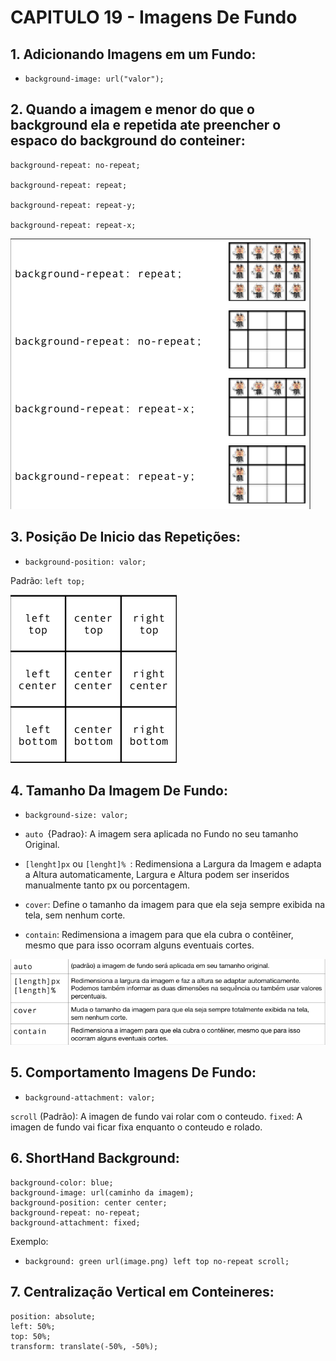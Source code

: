 # CAPITULO 19 - Imagens De Fundo

## 1. Adicionando Imagens em um Fundo:

- `background-image: url("valor");`

## 2. Quando a imagem e menor do que o background ela e repetida ate preencher o espaco do background do conteiner:


```
background-repeat: no-repeat;

background-repeat: repeat;

background-repeat: repeat-y;

background-repeat: repeat-x;
```

<img src="PREENCHIMENTO DO BACKGROUND.png">

## 3. Posição De Inicio das Repetições:

- `background-position: valor;`

Padrão: `left top;`

<img src="REFERENCIA DE INICIO DE REPETIÇÃO.png">

 ## 4. Tamanho Da Imagem De Fundo:

- `background-size: valor;`

 -  `auto `{Padrao}: A imagem sera aplicada no Fundo no seu tamanho Original.
 -  `[lenght]px` ou `[lenght]% `: Redimensiona a Largura da Imagem e adapta a Altura automaticamente, Largura e Altura podem ser inseridos manualmente tanto px ou porcentagem.
 - `cover`: Define o tamanho da imagem para que ela seja sempre exibida na tela, sem nenhum corte.
 - `contain`: Redimensiona a imagem para que ela cubra o contêiner, mesmo que para isso ocorram alguns eventuais cortes.

 <img src="VALORES BACKGROUND-SIZE.png">

## 5. Comportamento Imagens De Fundo:

- `background-attachment: valor;`

`scroll` (Padrão): A imagen de fundo vai rolar com o conteudo.
`fixed`: A imagen de fundo vai ficar fixa enquanto o conteudo e rolado.

## 6. ShortHand Background:

``` 
background-color: blue;
background-image: url(caminho da imagem);
background-position: center center;
background-repeat: no-repeat;
background-attachment: fixed;
```

Exemplo:

- `background: green url(image.png) left top no-repeat scroll;`

## 7. Centralização Vertical em Conteineres:

```
position: absolute;
left: 50%;
top: 50%;
transform: translate(-50%, -50%);
```